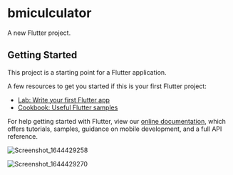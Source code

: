 # bmiculculator

A new Flutter project.

## Getting Started

This project is a starting point for a Flutter application.

A few resources to get you started if this is your first Flutter project:

- [Lab: Write your first Flutter app](https://flutter.dev/docs/get-started/codelab)
- [Cookbook: Useful Flutter samples](https://flutter.dev/docs/cookbook)

For help getting started with Flutter, view our
[online documentation](https://flutter.dev/docs), which offers tutorials,
samples, guidance on mobile development, and a full API reference.

![Screenshot_1644429258](https://user-images.githubusercontent.com/91720201/153262790-12ef8bab-fda4-4232-85ff-99071b0c6e22.png)


![Screenshot_1644429270](https://user-images.githubusercontent.com/91720201/153262884-4cf17919-e573-4ad9-b190-9db66e335db3.png)
